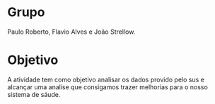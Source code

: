 # Grupo

Paulo Roberto, Flavio Alves e João Strellow.

# Objetivo

A atividade tem como objetivo analisar os dados provido pelo sus e alcançar uma analise que consigamos trazer melhorias para o nosso sistema de sáude.